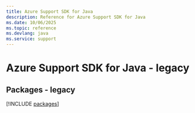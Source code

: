 ```yaml
---
title: Azure Support SDK for Java
description: Reference for Azure Support SDK for Java
ms.date: 10/06/2025
ms.topic: reference
ms.devlang: java
ms.service: support
---
```

# Azure Support SDK for Java - legacy
## Packages - legacy
[!INCLUDE [packages](support-index.md)]